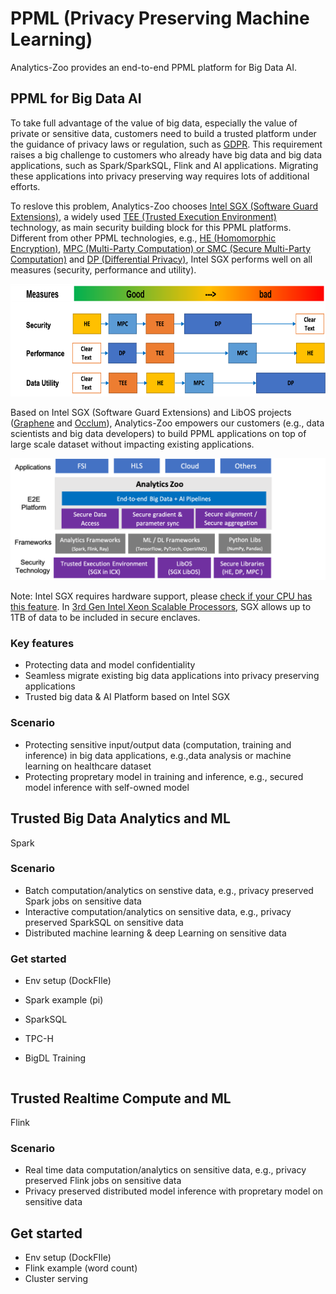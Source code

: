 # PPML (Privacy Preserving Machine Learning)

Analytics-Zoo provides an end-to-end PPML platform for Big Data AI.

## PPML for Big Data AI

To take full advantage of the value of big data, especially the value of private or sensitive data, customers need to build a trusted platform under the guidance of privacy laws or regulation, such as [GDPR](https://gdpr-info.eu/). This requirement raises a big challenge to customers who already have big data and big data applications, such as Spark/SparkSQL, Flink and AI applications. Migrating these applications into privacy preserving way requires lots of additional efforts.

To reslove this problem, Analytics-Zoo chooses [Intel SGX (Software Guard Extensions)](https://software.intel.com/content/www/us/en/develop/topics/software-guard-extensions.html), a widely used [TEE (Trusted Execution Environment)](https://en.wikipedia.org/wiki/Trusted_execution_environment) technology, as main security building block for this PPML platforms. Different from other PPML technologies, e.g., [HE (Homomorphic Encryption)](https://en.wikipedia.org/wiki/Homomorphic_encryption), [MPC (Multi-Party Computation) or SMC (Secure Multi-Party Computation)](https://en.wikipedia.org/wiki/Secure_multi-party_computation) and [DP (Differential Privacy)](https://en.wikipedia.org/wiki/Differential_privacy), Intel SGX performs well on all measures (security, performance and utility).

<p align="center"><img src="../../../../../docs/Image/PPML/ppml_tech.png" height="180px"><br></p>

Based on Intel SGX (Software Guard Extensions) and LibOS projects ([Graphene](https://grapheneproject.io/) and [Occlum](https://occlum.io/)), Analytics-Zoo empowers our customers (e.g., data scientists and big data developers) to build PPML applications on top of large scale dataset without impacting existing applications.

![PPML Architecture](../../../../../docs/Image/PPML/ppml_arch.png#center)

Note: Intel SGX requires hardware support, please [check if your CPU has this feature](https://www.intel.com/content/www/us/en/support/articles/000028173/processors/intel-core-processors.html). In [3rd Gen Intel Xeon Scalable Processors](https://newsroom.intel.com/press-kits/3rd-gen-intel-xeon-scalable/), SGX allows up to 1TB of data to be included in secure enclaves.

### Key features

- Protecting data and model confidentiality
- Seamless migrate existing big data applications into privacy preserving applications
- Trusted big data & AI Platform based on Intel SGX

### Scenario

- Protecting sensitive input/output data (computation, training and inference) in big data applications, e.g.,data analysis or machine learning on healthcare dataset
- Protecting propretary model in training and inference, e.g., secured model inference with self-owned model

## Trusted Big Data Analytics and ML

Spark

### Scenario

- Batch computation/analytics on senstive data, e.g., privacy preserved Spark jobs on sensitive data
- Interactive computation/analytics on sensitive data, e.g., privacy preserved SparkSQL on sensitive data
- Distributed machine learning & deep Learning on sensitive data

### Get started

- Env setup (DockFIle)

- Spark example (pi)
- SparkSQL
- TPC-H
- BigDL Training

```bash
```

## Trusted Realtime Compute and ML

Flink

### Scenario

- Real time data computation/analytics on sensitive data, e.g., privacy preserved Flink jobs on sensitive data
- Privacy preserved distributed model inference with propretary model on sensitive data

## Get started

- Env setup (DockFIle)
- Flink example (word count)
- Cluster serving

```bash
```
